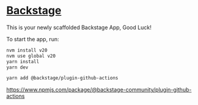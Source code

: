 # [Backstage](https://backstage.io)

This is your newly scaffolded Backstage App, Good Luck!

To start the app, run:

```sh
nvm install v20
nvm use global v20
yarn install
yarn dev
```

```sh
yarn add @backstage/plugin-github-actions
```

https://www.npmjs.com/package/@backstage-community/plugin-github-actions